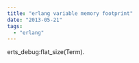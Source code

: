 ```yaml
---
title: "erlang variable memory footprint"
date: "2013-05-21"
tags:
  - "erlang"
---
```


erts\_debug:flat\_size(Term).
